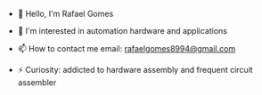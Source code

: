- 👋 Hello, I'm Rafael Gomes
- 👀 I'm interested in automation hardware and applications

- 📫 How to contact me email: rafaelgomes8994@gmail.com

- ⚡ Curiosity: addicted to hardware assembly and frequent circuit assembler

<!---
Ragamer544/Ragamer544 is a ✨ special ✨ repository because its `README.md` (this file) appears on your GitHub profile.
You can click the Preview link to take a look at your changes.
--->
